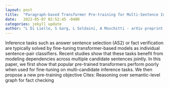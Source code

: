 ```yaml
---
layout: post
title:  "Paragraph-based Transformer Pre-training for Multi-Sentence Inference"
date:   2022-05-07 02:52:45 -0400
categories: jekyll update
author: "L Di Liello, S Garg, L Soldaini, A Moschitti - arXiv preprint arXiv:2205.01228, 2022"
---
```

Inference tasks such as answer sentence selection (AS2) or fact verification are typically solved by fine-tuning transformer-based models as individual sentence-pair classifiers. Recent studies show that these tasks benefit from modeling dependencies across multiple candidate sentences jointly. In this paper, we first show that popular pre-trained transformers perform poorly when used for fine-tuning on multi-candidate inference tasks. We then propose a new pre-training objective Cites: Reasoning over semantic-level graph for fact checking